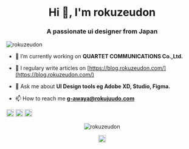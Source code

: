 <h1 align="center">Hi 👋, I'm rokuzeudon</h1>
<h3 align="center">A passionate ui designer from Japan</h3>
<p align="left"> <img src="https://komarev.com/ghpvc/?username=rokuzeudon" alt="rokuzeudon" /> </p>

- 🔭 I’m currently working on **QUARTET COMMUNICATIONS Co.,Ltd.**

- 📝 I regulary write articles on [https://blog.rokuzeudon.com/](https://blog.rokuzeudon.com/)

- 💬 Ask me about **UI Design tools eg Adobe XD, Studio, Figma.**

- 📫 How to reach me **g-awaya@rokujuudo.com**

<p align="left"><img src="https://konpa.github.io/devicon/devicon.git/icons/bootstrap/bootstrap-plain.svg" alt="bootstrap" width="20" height="20"/> <img src="https://konpa.github.io/devicon/devicon.git/icons/css3/css3-original-wordmark.svg" alt="css3" width="20" height="20"/> <img src="https://konpa.github.io/devicon/devicon.git/icons/html5/html5-original-wordmark.svg" alt="html5" width="20" height="20"/></p><p align="center"> <img src="https://github-readme-stats.vercel.app/api?username=rokuzeudon&show_icons=true" alt="rokuzeudon" /> </p>

<p align="center">
<a href="https://twitter.com/rokuzeudon" target="blank"><img align="center" src="https://cdn.jsdelivr.net/npm/simple-icons@3.0.1/icons/twitter.svg" alt="rokuzeudon" height="20" width="20" /></a>
</p>
